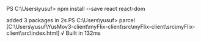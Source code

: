 PS C:\Users\yusuf> npm install --save react react-dom

added 3 packages in 2s
PS C:\Users\yusuf> parcel [C:\Users\yusuf\YusMov3-client\myFlix-client\src\myFlix-client\src\myFlix-client\src\index.html]
√ Built in 132ms
